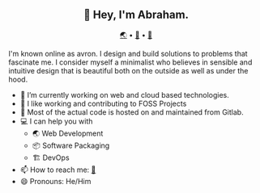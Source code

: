 <h2 align="center">👋 Hey, I'm Abraham.</h2>
<p align="center">
  <a href="https://abrahamraji.in">🌏</i></a> •
  <a href="https://gitlab.com/avron">🦊</i></a> •
  <a href="https://aana.site/@avronr">🐘</a>
</p>

I'm known online as avron. I design and build solutions to problems that fascinate me. I consider myself a minimalist who believes in sensible and intuitive design that is beautiful both on the outside as well as under the hood.

- 🔭 I’m currently working on web and cloud based technologies.
- 🌱 I like working and contributing to FOSS Projects
- 🦊 Most of the actual code is hosted on and maintained from Gitlab. 
- 💻 I can help you with
  - 🌏 Web Development
  - 📦 Software Packaging
  - 🏗️ DevOps 
- 📫 How to reach me: <a href="mailto:avronr@tuta.io">📧</a>
- 😄 Pronouns: He/Him
